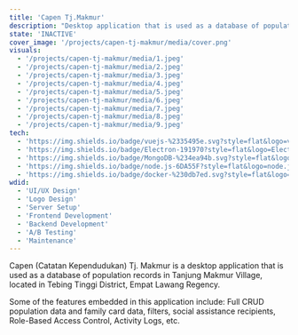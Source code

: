 ```yaml
---
title: 'Capen Tj.Makmur'
description: "Desktop application that is used as a database of population records in Tanjung Makmur Village"
state: 'INACTIVE'
cover_image: '/projects/capen-tj-makmur/media/cover.png'
visuals:
  - '/projects/capen-tj-makmur/media/1.jpeg'
  - '/projects/capen-tj-makmur/media/2.jpeg'
  - '/projects/capen-tj-makmur/media/3.jpeg'
  - '/projects/capen-tj-makmur/media/4.jpeg'
  - '/projects/capen-tj-makmur/media/5.jpeg'
  - '/projects/capen-tj-makmur/media/6.jpeg'
  - '/projects/capen-tj-makmur/media/7.jpeg'
  - '/projects/capen-tj-makmur/media/8.jpeg'
  - '/projects/capen-tj-makmur/media/9.jpeg'
tech:
  - 'https://img.shields.io/badge/vuejs-%2335495e.svg?style=flat&logo=vuedotjs&logoColor=%234FC08D: VueJS'
  - 'https://img.shields.io/badge/Electron-191970?style=flat&logo=Electron&logoColor=white: Electron'
  - 'https://img.shields.io/badge/MongoDB-%234ea94b.svg?style=flat&logo=mongodb&logoColor=white: MongoDB'
  - 'https://img.shields.io/badge/node.js-6DA55F?style=flat&logo=node.js&logoColor=white: NodeJS'
  - 'https://img.shields.io/badge/docker-%230db7ed.svg?style=flat&logo=docker&logoColor=white: Docker'
wdid:
  - 'UI/UX Design'
  - 'Logo Design'
  - 'Server Setup'
  - 'Frontend Development'
  - 'Backend Development'
  - 'A/B Testing'
  - 'Maintenance'
---
```


Capen (Catatan Kependudukan) Tj. Makmur is a desktop application that is used as a database of population records in Tanjung Makmur Village, located in Tebing Tinggi District, Empat Lawang Regency.

Some of the features embedded in this application include: Full CRUD population data and family card data, filters, social assistance recipients, Role-Based Access Control, Activity Logs, etc.
